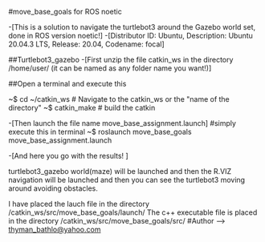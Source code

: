 #move_base_goals for ROS noetic

-[This is a solution to navigate the turtlebot3 around the Gazebo world set, done in ROS version noetic!]
-[Distributor ID:	Ubuntu,	Description:	Ubuntu 20.04.3 LTS,	Release:	20.04,	Codename:	focal]
	
##Turtlebot3_gazebo
-[First unzip the file catkin_ws in the directory /home/user/ (it can be named as any folder name you want!)]

##Open a terminal and execute this

~$ cd ~/catkin_ws 	# Navigate to the catkin_ws or the "name of the directory"
~$ catkin_make		# build the catkin

-[Then launch the file name move_base_assignment.launch]
#simply execute this in terminal
~$ roslaunch move_base_goals move_base_assignment.launch

-[And here you go with the results! ]

turtlebot3_gazebo world(maze) will be launched and then the R.VIZ navigation will be launched and then you can see the turtlebot3 moving around avoiding obstacles.


I have placed the lauch file in the directory /catkin_ws/src/move_base_goals/launch/
The c++ executable file is placed in the directory /catkin_ws/src/move_base_goals/src/
#Author --> thyman_bathlo@yahoo.com




